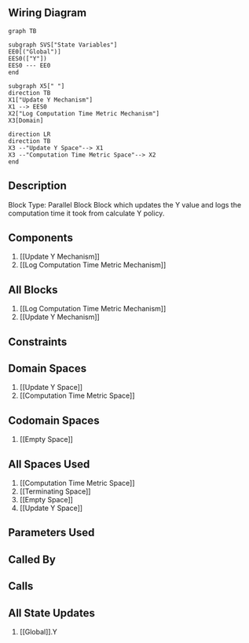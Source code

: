 ## Wiring Diagram

```mermaid
graph TB

subgraph SVS["State Variables"]
EE0[("Global")]
EES0(["Y"])
EES0 --- EE0
end

subgraph X5[" "]
direction TB
X1["Update Y Mechanism"]
X1 --> EES0
X2["Log Computation Time Metric Mechanism"]
X3[Domain]

direction LR
direction TB
X3 --"Update Y Space"--> X1
X3 --"Computation Time Metric Space"--> X2
end
```

## Description

Block Type: Parallel Block
Block which updates the Y value and logs the computation time it took from calculate Y policy.
## Components
1. [[Update Y Mechanism]]
2. [[Log Computation Time Metric Mechanism]]

## All Blocks
1. [[Log Computation Time Metric Mechanism]]
2. [[Update Y Mechanism]]

## Constraints

## Domain Spaces
1. [[Update Y Space]]
2. [[Computation Time Metric Space]]

## Codomain Spaces
1. [[Empty Space]]

## All Spaces Used
1. [[Computation Time Metric Space]]
2. [[Terminating Space]]
3. [[Empty Space]]
4. [[Update Y Space]]

## Parameters Used

## Called By

## Calls

## All State Updates
1. [[Global]].Y

